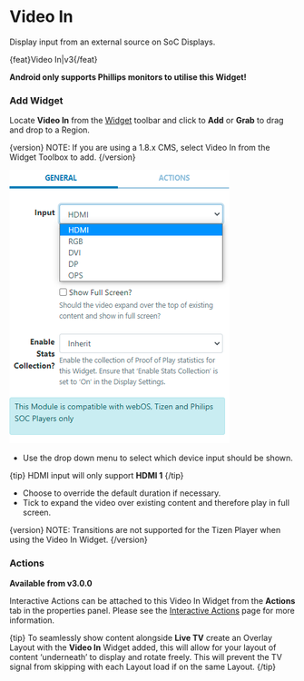 <!--toc=widgets-->

# Video In

Display input from an external source on SoC Displays.

{feat}Video In|v3{/feat}

**Android only supports Phillips monitors to utilise this Widget!**

### Add Widget

Locate **Video In** from the [Widget](layouts_widgets.html) toolbar and click to **Add** or **Grab** to drag and drop to a Region. 

{version}
NOTE: If you are using a 1.8.x CMS, select Video In from the Widget Toolbox to add. 
{/version}

![Add Video In](img/v3.1_media_video_in.png)

- Use the drop down menu to select which device input should be shown.

{tip}
HDMI input will only support **HDMI 1**
{/tip}

- Choose to override the default duration if necessary.
- Tick to expand the video over existing content and therefore play in full screen.

{version}
NOTE: Transitions are not supported for the Tizen Player when using the Video In Widget.
{/version}

### Actions 

**Available from v3.0.0**

Interactive Actions can be attached to this Video In Widget from the **Actions** tab in the properties panel. Please see the [Interactive Actions](layouts_interactive_actions.html) page for more information.

{tip}
To seamlessly show content alongside **Live TV** create an Overlay Layout with the **Video In** Widget added, this will allow for your layout of content ‘underneath’ to display and rotate freely. This will prevent the TV signal from skipping with each Layout load if on the same Layout.
{/tip}

